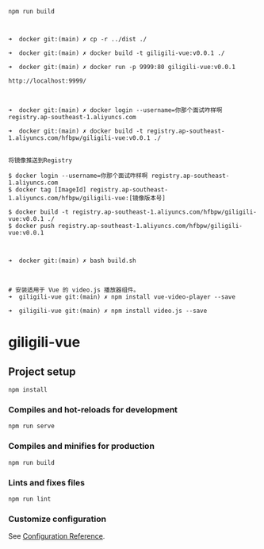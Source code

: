 
```shell




npm run build



➜  docker git:(main) ✗ cp -r ../dist ./

➜  docker git:(main) ✗ docker build -t giligili-vue:v0.0.1 ./

➜  docker git:(main) ✗ docker run -p 9999:80 giligili-vue:v0.0.1

http://localhost:9999/



➜  docker git:(main) ✗ docker login --username=你那个面试咋样啊 registry.ap-southeast-1.aliyuncs.com

➜  docker git:(main) ✗ docker build -t registry.ap-southeast-1.aliyuncs.com/hfbpw/giligili-vue:v0.0.1 ./

 
将镜像推送到Registry

$ docker login --username=你那个面试咋样啊 registry.ap-southeast-1.aliyuncs.com
$ docker tag [ImageId] registry.ap-southeast-1.aliyuncs.com/hfbpw/giligili-vue:[镜像版本号]

$ docker build -t registry.ap-southeast-1.aliyuncs.com/hfbpw/giligili-vue:v0.0.1 ./
$ docker push registry.ap-southeast-1.aliyuncs.com/hfbpw/giligili-vue:v0.0.1



➜  docker git:(main) ✗ bash build.sh



# 安装适用于 Vue 的 video.js 播放器组件。
➜  giligili-vue git:(main) ✗ npm install vue-video-player --save

➜  giligili-vue git:(main) ✗ npm install video.js --save

```



# giligili-vue

## Project setup
```
npm install
```

### Compiles and hot-reloads for development
```
npm run serve
```

### Compiles and minifies for production
```
npm run build
```

### Lints and fixes files
```
npm run lint
```

### Customize configuration
See [Configuration Reference](https://cli.vuejs.org/config/).
